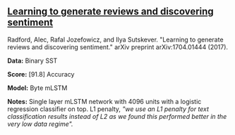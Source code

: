 ## [Learning to generate reviews and discovering sentiment](https://arxiv.org/pdf/1704.01444.pdf)

Radford, Alec, Rafal Jozefowicz, and Ilya Sutskever. "Learning to generate reviews and discovering sentiment." arXiv preprint arXiv:1704.01444 (2017).

**Data:** Binary SST 

**Score:** [91.8] Accuracy

**Model:** Byte mLSTM

**Notes:** Single layer mLSTM network with 4096 units with a logistic regression classifier on top. L1 penalty, _"we use an L1 penalty for text classification results instead of L2 as we found this performed better in the very low data regime"._

